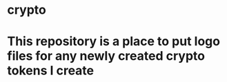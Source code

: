 # crypto
# This repository is a place to put logo files for any newly created crypto tokens I create
